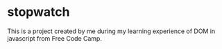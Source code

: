 # stopwatch
This is a project created by me during my learning experience of DOM in javascript from Free Code Camp.
